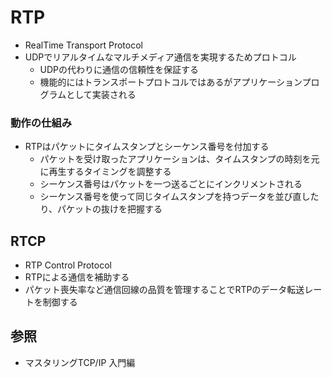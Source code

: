 # RTP
- RealTime Transport Protocol
- UDPでリアルタイムなマルチメディア通信を実現するためプロトコル
  - UDPの代わりに通信の信頼性を保証する
  - 機能的にはトランスポートプロトコルではあるがアプリケーションプログラムとして実装される

### 動作の仕組み
- RTPはパケットにタイムスタンプとシーケンス番号を付加する
  - パケットを受け取ったアプリケーションは、タイムスタンプの時刻を元に再生するタイミングを調整する
  - シーケンス番号はパケットを一つ送るごとにインクリメントされる
  - シーケンス番号を使って同じタイムスタンプを持つデータを並び直したり、パケットの抜けを把握する

## RTCP
- RTP Control Protocol
- RTPによる通信を補助する
- パケット喪失率など通信回線の品質を管理することでRTPのデータ転送レートを制御する

## 参照
- マスタリングTCP/IP 入門編
